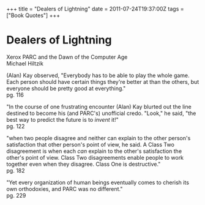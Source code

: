 +++
title = "Dealers of Lightning"
date = 2011-07-24T19:37:00Z
tags = ["Book Quotes"]
+++

# Dealers of Lightning
Xerox PARC and the Dawn of the Computer Age  
Michael Hiltzik


(Alan) Kay observed, "Everybody has to be able to play the whole game. Each person should have certain things they're better at than the others, but everyone should be pretty good at everything."  
pg. 116


"In the course of one frustrating encounter (Alan) Kay blurted out the line destined to become his (and PARC's) unofficial credo. "Look," he said, "the best way to predict the future is to _invent_ it!"  
pg. 122


"when two people disagree and neither can explain to the other person's satisfaction that other person's point of view, he said. A Class Two disagreement is when each _can_ explain to the other's satisfaction the other's point of view. Class Two disagreements enable people to work together even when they disagree. Class One is destructive."  
pg. 182



"Yet every organization of human beings eventually comes to cherish its own orthodoxies, and PARC was no different."  
pg. 229
